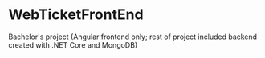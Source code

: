 # WebTicketFrontEnd
 Bachelor's project (Angular frontend only; rest of project included backend created with .NET Core and MongoDB)
